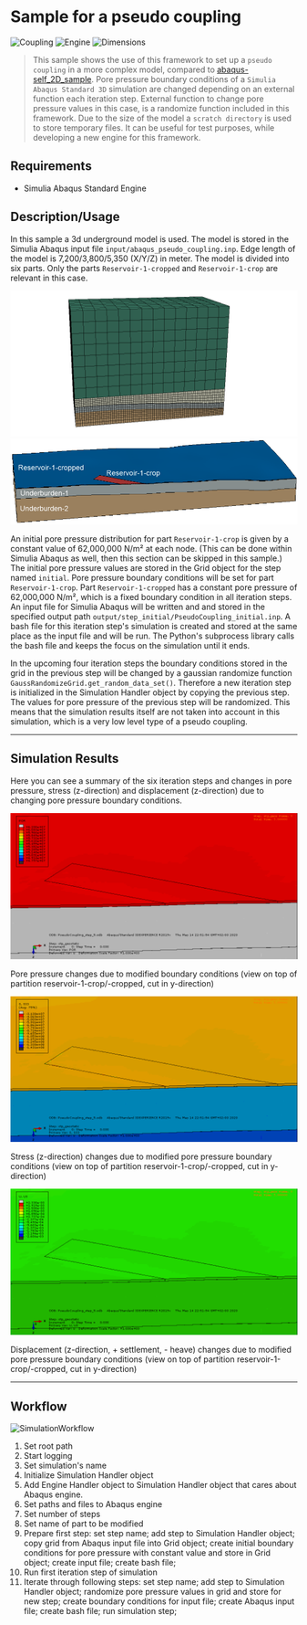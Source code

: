 # Sample for a pseudo coupling

![Coupling](https://img.shields.io/static/v1?label=Coupling&message=Pseudo&color=blue&style=flat-square)
![Engine](https://img.shields.io/static/v1?label=Engine&message=Abaqus&color=blue&style=flat-square)
![Dimensions](https://img.shields.io/static/v1?label=Dimension&message=3D&color=blue&style=flat-square)

> This sample shows the use of this framework to set up a `pseudo coupling` in a more complex model, compared to [abaqus-self_2D_sample](abaqus-self_2d_sample). 
> Pore pressure boundary conditions of a `Simulia Abaqus Standard 3D` simulation are changed depending on an external function each iteration step.
> External function to change pore pressure values in this case, is a randomize function included in this framework.
> Due to the size of the model a ``scratch directory`` is used to store temporary files.
> It can be useful for test purposes, while developing a new engine for this framework. 

## Requirements

 - Simulia Abaqus Standard Engine

## Description/Usage

In this sample a 3d underground model is used.
The model is stored in the Simulia Abaqus input file ``input/abaqus_pseudo_coupling.inp``.
Edge length of the model is 7,200/3,800/5,350 (X/Y/Z) in meter.
The model is divided into six parts.
Only the parts ``Reservoir-1-cropped`` and ``Reservoir-1-crop`` are relevant in this case.

![ModelIllustration](model_sections.png "Illustration of the model")
![ModelIllustration](model_sections_lower-parts_cut.png "Y-cut illustration of lower parts: Reservoir-1-cropped/-crop")

An initial pore pressure distribution for part ``Reservoir-1-crop`` is given by a constant value of 62,000,000 N/m² at each node.
(This can be done within Simulia Abaqus as well, then this section can be skipped in this sample.)
The initial pore pressure values are stored in the Grid object for the step named ``initial``.
Pore pressure boundary conditions will be set for part ``Reservoir-1-crop``.
Part ``Reservoir-1-cropped`` has a constant pore pressure of 62,000,000 N/m², which is a fixed boundary condition in all iteration steps.
An input file for Simulia Abaqus will be written and and stored in the specified output path ``output/step_initial/PseudoCoupling_initial.inp``.
A bash file for this iteration step's simulation is created and stored at the same place as the input file and will be run.
The Python's subprocess library calls the bash file and keeps the focus on the simulation until it ends.

In the upcoming four iteration steps the boundary conditions stored in the grid in the previous step will be changed by a gaussian randomize function ```GaussRandomizeGrid.get_random_data_set()```.
Therefore a new iteration step is initialized in the Simulation Handler object by copying the previous step.
The values for pore pressure of the previous step will be randomized.
This means that the simulation results itself are not taken into account in this simulation, which is a very low level type of a pseudo coupling.  

---

## Simulation Results

Here you can see a summary of the six iteration steps and changes in pore pressure, stress (z-direction) and displacement (z-direction) due to changing pore pressure boundary conditions.

![SimulationResultsPorePressure](results_pore_pressure.gif "Simulation results: pore pressure changes due to modified boundary conditions")

Pore pressure changes due to modified boundary conditions (view on top of partition reservoir-1-crop/-cropped, cut in y-direction)

![SimulationResultsStress](results_stress.gif "Simulation results: stress changes due to modified pore pressure boundary conditions")

Stress (z-direction) changes due to modified pore pressure boundary conditions (view on top of partition reservoir-1-crop/-cropped, cut in y-direction)

![SimulationResultsDisplacement](results_displacement.gif "Simulation results: displacement changes due to modified pore pressure boundary conditions")

Displacement (z-direction, + settlement, - heave) changes due to modified pore pressure boundary conditions (view on top of partition reservoir-1-crop/-cropped, cut in y-direction)

---

## Workflow

![SimulationWorkflow](workflow.png "Flowchart showing the simulations workflow")

 1. Set root path
 2. Start logging
 3. Set simulation's name
 4. Initialize Simulation Handler object
 5. Add Engine Handler object to Simulation Handler object that cares about Abaqus engine.
 6. Set paths and files to Abaqus engine
 7. Set number of steps
 8. Set name of part to be modified
 9. Prepare first step: set step name; add step to Simulation Handler object; copy grid from Abaqus input file into Grid object; create initial boundary conditions for pore pressure with constant value and store in Grid object; create input file; create bash file;
 10. Run first iteration step of simulation
 11. Iterate through following steps: set step name; add step to Simulation Handler object; randomize pore pressure values in grid and store for new step; create boundary conditions for input file; create Abaqus input file; create bash file; run simulation step;

